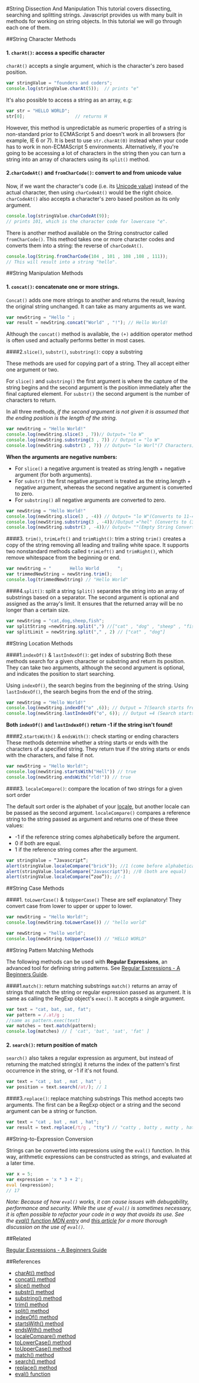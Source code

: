#String Dissection And Manipulation
This tutorial covers dissecting, searching and splitting strings. Javascript provides us with many built in methods for working on string objects. In this tutorial we will go through each one of them.

##String Character Methods

#### 1. `charAt()`: access a specific character
`charAt()` accepts a single argument, which is the character's zero based position.

```javascript
var stringValue = "founders and coders";
console.log(stringValue.charAt(5));  // prints "e"
```

It's also possible to access a string as an array, e.g:

```javascript
var str = "HELLO WORLD";
str[0];                   // returns H
```

However, this method is unpredictable as numeric properties of a string is non-standard prior to ECMAScript 5 and doesn't work in all browsers (for example, IE 6 or 7). It is best to use `str.charAt(0)` instead when your code has to work in non-ECMAScript 5 environments. Alternatively, if you're going to be accessing a lot of characters in the string then you can turn a string into an array of characters using its `split()` method.

#### 2.`charCodeAt()` and `fromCharCode()`: convert to and from unicode value

Now, if we want the character's code (i.e. its [Unicode value](http://unicode-table.com/en/)) instead of the actual character, then using `charCodeAt()` would be the right choice. `charCodeAt()` also accepts a character's zero based position as its only argument.

```javascript
console.log(stringValue.charCodeAt(9));  
// prints 101, which is the character code for lowercase "e".
```

There is another method available on the String constructor called `fromCharCode()`. This method takes one or more character codes and converts them into a string: the reverse of `charCodeAt()`.

```javascript
console.log(String.fromCharCode(104 , 101 , 108 ,108 , 111));
// This will result into a string "hello".
```



##String Manipulation Methods

#### 1. `concat()`: concatenate one or more strings.

`Concat()` adds one more strings to another and returns the result, leaving the original string unchanged. It can take as many arguments as we want.

```javascript
var newString = "Hello " ; 
var result = newString.concat("World" , "!"); // Hello World!
```

Although the `concat()` method is available, the `(+)` addition operator method is often used and actually performs better in most cases.

####2.`slice()`, `substr()`, `substring()`: copy a substring

These methods are used for copying part of a string. They all accept either one argument or two.

For `slice()` and `substring()` the first argument is where the capture of the string begins and the second argument is the position immediately after the final captured element. For `substr()` the second argument is the number of characters to return. 

In all three methods, *if the second argument is not given it is assumed that the ending position is the length of the string.*

```javascript
var newString = "Hello World!"
console.log(newString.slice(3 , 7))// Output= "lo W"
console.log(newString.substring(3 , 7)) // Output = "lo W"
console.log(newString.substr(3 , 7)) // Output= "lo Worl"(7 Characters)
```

**When the arguments are negative numbers:**

+ For `slice()` a negative argument is treated as string.length + negative argument (for both arguments).<br>
+ For `substr()` the first negative argument is treated as the string.length + negative argument, whereas the second negative argument is converted to zero.<br>
+ For `substring()` all negative arguments are converted to zero.<br>

```javascript
var newString = "Hello World!"
console.log(newString.slice(3 , -4)) // Output= "lo W"(Converts to 11-4=7 -- (3,7))
console.log(newString.substring(3 , -4))//Output ="hel" (Converts to (3 , 0) which is equivalent to substring(3 , 0) this method expects the smaller number is the starting point and the larger is the ending.)
console.log(newString.substr(3 , -4))// Output= ""(Empty String Converts to (3 , 0) which means zero character 0 characters in the returning string.)
```

####3. `trim()`, `trimLeft()` and `trimRight()`: trim a string
`trim()` creates a copy of the string removing all leading and trailing white space. It supports two nonstandard methods called `trimLeft()` and `trimRight()`, which remove whitespace from the beginning or end.

```javascript
var newString = "       Hello World       ";
var trimmedNewString = newString.trim();
console.log(trimmedNewString) // "Hello World"
```

####4.`split()`: split a string
`Split()` separates the string into an array of substrings based on a separator. The second argument is optional and assigned as the array's limit. It ensures that the returned array will be no longer than a certain size.

```javascript
var newString = "cat,dog,sheep,fish";
var splitString =newString.split(",") //["cat" , "dog" , "sheep" , "fish"]
var splitLimit = newString.split("," , 2) // ["cat" , "dog"]
```
##String Location Methods

####1.`indexOf()` & `lastIndexOf()`: get index of substring
Both these methods search for a given character or substring and return its position. They can take two arguments, although the second argument is optional, and indicates the position to start searching.

Using `indexOf()`, the search begins from the beginning of the string.
Using `lastIndexOf()`, the search begins from the end of the  string.

```javascript
var newString = "Hello World!"
console.log(newString.indexOf("o" ,6)); // Output = 7(Search starts from the beginning and ignore every "o" before the starting position)
console.log(newString.lastIndexOf("o", 6)); // Output =4 (Search starts from the end towards the beginning.)
```

**Both `indexOf()` and `lastIndexOf()` return -1 if the string isn't found!**

####2.`startsWith()` & `endsWith()`: check starting or ending characters
These methods determine whether a string starts or ends with the characters of a specified string. They return true if the string starts or ends with the characters, and false if not.

```javascript
var newString = "Hello World!";
console.log(newString.startsWith("Hell")) // true
console.log(newString.endsWith("rld!")) // true
```

####3. `localeCompare()`: compare the location of two strings for a given sort order

The default sort order is the alphabet of your [locale](https://developer.mozilla.org/en-US/docs/Web/JavaScript/Reference/Global_Objects/Intl#Locale_identification_and_negotiation), but another locale can be passed as the second argument. `localeCompare()` compares a reference string to the string passed as argument and returns one of these three values:
+ -1 if the reference string comes alphabetically before the argument.
+ 0 if both are equal.
+ 1 if the reference string comes after the argument.

```javascript
var stringValue = “Javascript”;
alert(stringValue.localeCompare("brick")); //1 (come before alphabetically)
alert(stringValue.localeCompare("Javascript")); //0 (both are equal)
alert(stringValue.localeCompare(“zoo”)); //-1
```
##String Case Methods

####1. `toLowerCase()` & `toUpperCase()`
These are self explanatory! They convert case from lower to upper or upper to lower.

```javascript
var newString = "Hello World!";
console.log(newString.toLowerCase()) // "hello world"
```

```javascript
var newString = "hello world";
console.log(newString.toUpperCase()) // "HELLO WORLD"
```

##String Pattern Matching Methods

The following methods can be used with **Regular Expressions**, an advanced tool for defining string patterns. See [Regular Expressions - A Beginners Guide](/JavaScript/regular-expressions-beginners-guide.md).

####1.`match()`: return matching substrings
`match()` returns an array of strings that match the string or regular expression passed as argument. It is same as calling the RegExp object's `exec()`. It accepts a single argument.

```javascript
var text = "cat, bat, sat, fat";
var pattern = /.at/g ;
//same as pattern.exec(text)
var matches = text.match(pattern);
console.log(matches) // [ 'cat', 'bat', 'sat', 'fat' ]
```

#### 2. `search()`: return position of match
`search()` also takes a regular expression as argument, but instead of returning the matched string(s) it returns the index of the pattern's first occurrence in the string, or -1 if it's not found.

```javascript
var text = "cat , bat , mat , hat" ;
var position = text.search(/at/); // 1
```

####3.`replace()`: replace matching substrings
This method accepts two arguments. The first can be a RegExp object or a string and the second argument can be a string or function.

```javascript
var text = "cat , bat , mat , hat";
var result = text.replace(/t/g , "tty") // "catty , batty , matty , hatty"
```

##String-to-Expression Conversion

Strings can be converted into expressions using the `eval()` function. In this way, arithmetic expressions can be constructed as strings, and evaluated at a later time.

```javascript
var x = 5;
var expression = 'x * 3 + 2';
eval (expression);
// 17
```

_Note: Because of how `eval()` works, it can cause issues with debugability, performance and security. While the use of `eval()` is sometimes necessary, it is often possible to refactor your code in a way that avoids its use. See the [eval() function MDN entry](https://developer.mozilla.org/en-US/docs/Web/JavaScript/Reference/Global_Objects/eval) and [this article](https://www.nczonline.net/blog/2013/06/25/eval-isnt-evil-just-misunderstood/) for a more thorough discussion on the use of `eval()`._

##Related

[Regular Expressions - A Beginners Guide](http://codingforeveryone.foundersandcoders.org/JavaScript/regular-expressions-beginners-guide.html)

##References

* [charAt() method](https://developer.mozilla.org/en-US/docs/Web/JavaScript/Reference/Global_Objects/String/charAt)
* [concat() method](https://developer.mozilla.org/en-US/docs/Web/JavaScript/Reference/Global_Objects/String/concat)
* [slice() method](https://developer.mozilla.org/en-US/docs/Web/JavaScript/Reference/Global_Objects/String/slice)
* [substr() method](https://developer.mozilla.org/en-US/docs/Web/JavaScript/Reference/Global_Objects/String/substr)
* [substring() method](https://developer.mozilla.org/en-US/docs/Web/JavaScript/Reference/Global_Objects/String/substring)
* [trim() method](https://developer.mozilla.org/en-US/docs/Web/JavaScript/Reference/Global_Objects/String/Trim)
* [split() method](https://developer.mozilla.org/en-US/docs/Web/JavaScript/Reference/Global_Objects/String/split)
* [indexOf() method](https://developer.mozilla.org/en-US/docs/Web/JavaScript/Reference/Global_Objects/String/indexOf)
* [startsWith() method](https://developer.mozilla.org/en-US/docs/Web/JavaScript/Reference/Global_Objects/String/startsWith)
* [endsWith() method](https://developer.mozilla.org/en-US/docs/Web/JavaScript/Reference/Global_Objects/String/endsWith)
* [localeCompare() method](https://developer.mozilla.org/en-US/docs/Web/JavaScript/Reference/Global_Objects/String/localeCompare)
* [toLowerCase() method](https://developer.mozilla.org/en-US/docs/Web/JavaScript/Reference/Global_Objects/String/toLowerCase)
* [toUpperCase() method](https://developer.mozilla.org/en-US/docs/Web/JavaScript/Reference/Global_Objects/String/toUpperCase)
* [match() method](https://developer.mozilla.org/en-US/docs/Web/JavaScript/Reference/Global_Objects/String/match)
* [search() method](https://developer.mozilla.org/en-US/docs/Web/JavaScript/Reference/Global_Objects/String/search)
* [replace() method](https://developer.mozilla.org/en-US/docs/Web/JavaScript/Reference/Global_Objects/String/replace)
* [eval() function](https://developer.mozilla.org/en-US/docs/Web/JavaScript/Reference/Global_Objects/eval)


